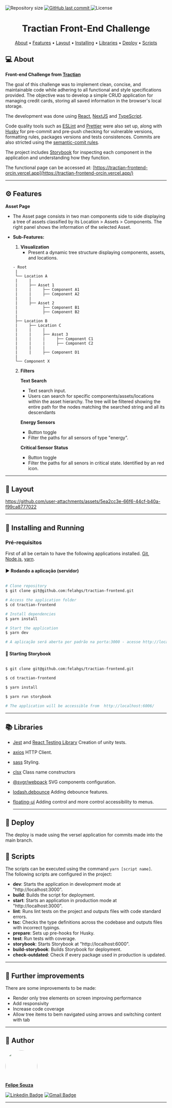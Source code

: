 <p align="left">

  <img alt="Repository size" src="https://img.shields.io/github/repo-size/felahgs/tractian-frontend">

  <a href="https://github.com/tgmarinho/README-ecoleta/commits/master">
    <img alt="GitHub last commit" src="https://img.shields.io/github/last-commit/felahgs/tractian-frontend">
  </a>
    
   <img alt="License" src="https://img.shields.io/badge/license-MIT-brightgreen">

</p>
<h1 align="center">
  Tractian Front-End Challenge
</h1>

<p align="center">
 <a href="#-about">About</a> •
 <a href="#%EF%B8%8F-features">Features</a> •
 <a href="#-layout">Layout</a> • 
 <a href="#-installing-and-running">Installing</a> • 
 <a href="#-libraries">Libraries</a> • 
 <a href="#-deploy">Deploy</a> • 
 <a href="#-scripts">Scripts</a> 
</p>

## 💻 About

**Front-end Challenge from [Tractian](https://github.com/tractian/challenges/tree/main/front-end)**  

The goal of this challenge was to implement clean, concise, and maintainable code while adhering to all functional and style specifications provided. The objective was to develop a simple CRUD application for managing credit cards, storing all saved information in the browser's local storage.  

The development was done using [React](https://react.dev/), [NextJS](https://nextjs.org/docs) and [TypeScript](https://www.typescriptlang.org/).

Code quality tools such as [ESLint](https://eslint.org/) and [Prettier](https://prettier.io/) were also set up, along with [Husky](https://typicode.github.io/husky/#/) for pre-commit and pre-push checking for vulnerable versions, formatting rules, packages versions and tests consistences. 
Commits are also stricted using the [semantic-comit rules](https://gist.github.com/joshbuchea/6f47e86d2510bce28f8e7f42ae84c716).  

The project includes [Storybook](https://storybook.js.org/) for inspecting each component in the application and understanding how they function.  

The functional page can be accessed at: [https://tractian-frontend-orcin.vercel.app](https://tractian-frontend-orcin.vercel.app/)

---

## ⚙️ Features

**Asset Page**

- The Asset page consists in two man components side to side displaying a tree of assets classified by its Location > Assets > Components. The right panel shows the information of the selected Asset.
- **Sub-Features:**
    1. **Visualization**
        - Present a dynamic tree structure displaying components, assets, and locations.
          
     ```
    - Root
      |
      └── Location A
      |     |
      |     ├── Asset 1
      |     |     ├── Component A1
      |     |     ├── Component A2
      |     |
      |     ├── Asset 2
      |           ├── Component B1
      |           ├── Component B2
      |
      ├── Location B
      |     ├── Location C
      |     |     |
      |     |     ├── Asset 3
      |     |     |     ├── Component C1
      |     |     |     ├── Component C2
      |     |     |
      |     |     ├── Component D1
      |
      └── Component X
    ```
    2. **Filters**
        
        **Text Search**
        - Text search input.
        - Users can search for specific components/assets/locations within the asset hierarchy. The tree will be filtered showing the entire path for the nodes matching the searched string and all its descendants
        
        **Energy Sensors**
        - Button toggle
        - Filter the paths for all sensors of type "energy".
        
        **Critical Sensor Status**
        - Button toggle
        - Filter the paths for all senors in critical state. Identified by an red icon.

---

## 🎨 Layout

https://github.com/user-attachments/assets/5ea2cc3e-66f6-44cf-b40a-f99ca8777022

---

## 🚗 Installing and Running

### Pré-requisitos

First of all be certain to have the following applications installed.
[Git](https://git-scm.com), [Node.js](https://nodejs.org/en/), [yarn](https://classic.yarnpkg.com/lang/en/docs/install/#debian-stable).

#### ▶️ Rodando a aplicação (servidor)

```bash

# Clone repository
$ git clone git@github.com:felahgs/tractian-frontend.git

# Access the application folder
$ cd tractian-frontend

# Install dependencies
$ yarn install

# Start the application
$ yarn dev

# A aplicação será aberta por padrão na porta:3000 - acesse http://localhost:3000
```

#### 🧭 Starting Storybook


```bash

$ git clone git@github.com:felahgs/tractian-frontend.git

$ cd tractian-frontend

$ yarn install

$ yarn run storybook

# The application will be accessible from  http://localhost:6006/

```

---

## 📚 Libraries

- [Jest](https://jestjs.io/pt-BR/) and [React Testing Library](https://testing-library.com/docs/react-testing-library/intro/) Creation of unity tests.
- [axios](https://axios-http.com/ptbr/docs/intro)  HTTP Client.
- [sass](https://sass-lang.com/)  Styling.
- [clsx](https://www.npmjs.com/package/clsx)  Class name constructors
- [@svgr/webpack](https://www.npmjs.com/package/@svgr/webpack)  SVG components configuration.
- [lodash.debounce](https://www.npmjs.com/package/lodash.debounce)  Adding debounce features.
- [floating-ui](https://floating-ui.com/docs/uselistnavigation)  Adding control and more control accessibility to menus.

  ***

## 🚀 Deploy

The deploy is made using the versel application for commits made into the main branch.

## 📜 Scripts

The scripts can be executed using the command `yarn [script name]`.  
The following scripts are configured in the project:

- **dev**: Starts the application in development mode at "http://localhost:3000".
- **build**: Builds the script for deployment.
- **start**: Starts an application in production mode at "http://localhost:3000".
- **lint**: Runs lint tests on the project and outputs files with code standard errors.
- **tsc**: Checks the type definitions across the codebase and outputs files with incorrect typings.
- **prepare**: Sets up pre-hooks for Husky.
- **test**: Run tests with coverage.
- **storybook**: Starts Storybook at "http://localhost:6000".
- **build-storybook**: Builds Storybook for deployment.
- **check-outdated**: Check if every package used in production is updated.

---

## 🔨 Further improvements

There are some improvements to be made:

- Render only tree elements on screen improving performance
- Add responsivity
- Increase code coverage
- Allow tree items to bem navigated using arrows and switching content with tab

---

## 🐹 Author

<a href="https://https://github.com/felahgs">
 <img style="border-radius: 50%;" src="https://avatars.githubusercontent.com/felahgs" width="100px;" alt=""/>
 <br />
 <b>Felipe Souza</b></a>
 <br />

[![Linkedin Badge](https://img.shields.io/badge/-Felipe-blue?style=flat-square&logo=Linkedin&logoColor=white&link=https://www.linkedin.com/in/felipe-garcia-de-souza-aa9aa773/)](https://www.linkedin.com/in/felipe-garcia-de-souza-aa9aa773/)
[![Gmail Badge](https://img.shields.io/badge/-fgsouza93@gmail.com-c14438?style=flat-square&logo=Gmail&logoColor=white&link=mailto:fgsouza93@gmail.com)](mailto:fgsouza93@gmail.com)

---

